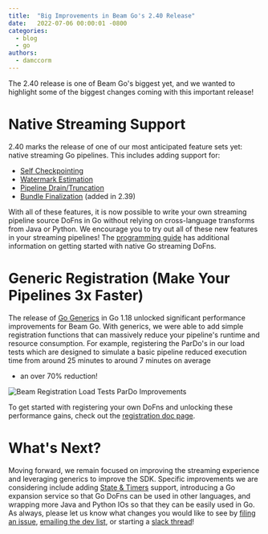 ```yaml
---
title:  "Big Improvements in Beam Go's 2.40 Release"
date:   2022-07-06 00:00:01 -0800
categories:
  - blog
  - go
authors:
  - damccorm
---
```

<!--
Licensed under the Apache License, Version 2.0 (the "License");
you may not use this file except in compliance with the License.
You may obtain a copy of the License at

http://www.apache.org/licenses/LICENSE-2.0

Unless required by applicable law or agreed to in writing, software
distributed under the License is distributed on an "AS IS" BASIS,
WITHOUT WARRANTIES OR CONDITIONS OF ANY KIND, either express or implied.
See the License for the specific language governing permissions and
limitations under the License.
-->

The 2.40 release is one of Beam Go's biggest yet, and we wanted to highlight
some of the biggest changes coming with this important release!

# Native Streaming Support

2.40 marks the release of one of our most anticipated feature sets yet:
native streaming Go pipelines. This includes adding support for:

- [Self Checkpointing](/documentation/programming-guide/#user-initiated-checkpoint)
- [Watermark Estimation](/documentation/programming-guide/#watermark-estimation)
- [Pipeline Drain/Truncation](/documentation/programming-guide/#truncating-during-drain)
- [Bundle Finalization](/documentation/programming-guide/#bundle-finalization) (added in 2.39)

With all of these features, it is now possible to write your own streaming
pipeline source DoFns in Go without relying on cross-language transforms
from Java or Python. We encourage you to try out all of these new features
in your streaming pipelines! The [programming guide](/documentation/programming-guide/#splittable-dofns)
has additional information on getting started with native Go streaming DoFns.

# Generic Registration (Make Your Pipelines 3x Faster)

The release of [Go Generics](https://go.dev/blog/intro-generics) in Go 1.18
unlocked significant performance improvements for Beam Go. With generics,
we were able to add simple registration functions that can massively reduce
your pipeline's runtime and resource consumption. For example, registering
the ParDo's in our load tests which are designed to simulate a basic pipeline
reduced execution time from around 25 minutes to around 7 minutes on average
- an over 70% reduction!

<img class="center-block"
     src="/images/blog/go-registration.png"
     alt="Beam Registration Load Tests ParDo Improvements">

To get started with registering your own DoFns and unlocking these performance
gains, check out the [registration doc page](https://pkg.go.dev/github.com/apache/beam/sdks/go/pkg/beam/register).

# What's Next?

Moving forward, we remain focused on improving the streaming experience and
leveraging generics to improve the SDK. Specific improvements we are considering
include adding [State & Timers](/documentation/programming-guide/#state-and-timers)
support, introducing a Go expansion service so that Go DoFns can be used in other
languages, and wrapping more Java and Python IOs so that they can be easily used
in Go. As always, please let us know what changes you would like to see by
[filing an issue](https://github.com/apache/beam/issues/new/choose),
[emailing the dev list](dev@beam.apache.org), or starting a [slack thread](https://app.slack.com/client/T4S1WH2J3/C9H0YNP3P)!
